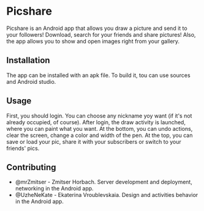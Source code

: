 # Picshare
Picshare is an Android app that allows you draw a picture and send it to your followers! Download, search for your friends and share pictures! Also, the app allows you to show and open images right from your gallery.

## Installation 
The app can be installed with an apk file. To build it, tou can use sources and Android studio. 

## Usage
First, you should login. You can choose any nickname yoy want (if it's not already occupied, of course). 
After login, the draw activity is launched, where you can paint what you want.
At the bottom, you can undo actions, clear the screen, change a color and width of the pen.
At the top, you can save or load your pic, share it with your subscribers or switch to your friends' pics.

## Contributing
* @mrZmitser - Zmitser Horbach. Server development and deployment, networking in the Android app.
* @UzheNeKate - Ekaterina Vroublevskaia. Design and activities behavior in the Android app.
